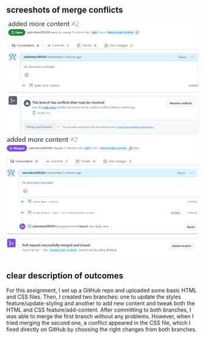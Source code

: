 ## screeshots of merge conflicts 
![git log screenshot](screen1.png)
![git log screenshot](screen2.png)

## clear description of outcomes
For this assignment, I set up a GitHub repo and uploaded some basic HTML and CSS files. Then, I created two branches: one to update the styles feature/update-styling and another to add new content and tweak both the HTML and CSS feature/add-content. After committing to both branches, I was able to merge the first branch without any problems. However, when I tried merging the second one, a conflict appeared in the CSS file, which I fixed directly on GitHub by choosing the right changes from both branches.
